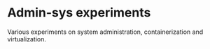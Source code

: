 # Admin-sys experiments
 
Various experiments on system administration, containerization and virtualization. 

